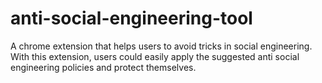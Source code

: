 # anti-social-engineering-tool
A chrome extension that helps users to avoid tricks in social engineering. With this extension, users could easily apply the suggested anti social engineering policies and protect themselves.
